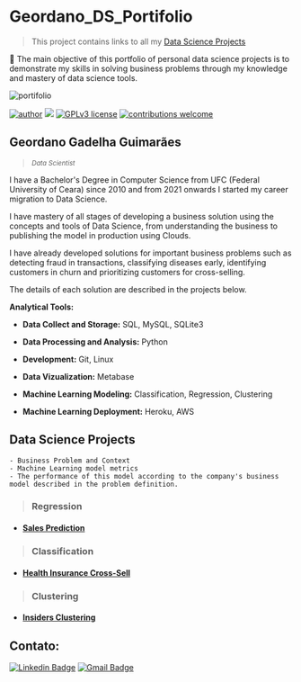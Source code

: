 # Geordano_DS_Portifolio

>This project contains links to all my [Data Science Projects](#data-science-projects)

:dart: The main objective of this portfolio of personal data science projects is to demonstrate my skills in solving business problems through my knowledge and mastery of data science tools.

![portifolio](https://user-images.githubusercontent.com/51702682/141029122-b4a08136-815c-4aab-ad59-cbbb8ebed82b.png)

[![author](https://img.shields.io/badge/author-geordanogg-red.svg)](https://www.linkedin.com/in/geordanogg/) [![](https://img.shields.io/badge/python-3.8+-blue.svg)](https://www.python.org/downloads/release/python-365/) [![GPLv3 license](https://img.shields.io/badge/License-GPLv3-blue.svg)](http://perso.crans.org/besson/LICENSE.html) [![contributions welcome](https://img.shields.io/badge/contributions-welcome-brightgreen.svg?style=flat)](https://github.com/geordanogg/Geordano_DS_Portifolio/issues)

## Geordano Gadelha Guimarães
> <sub>*Data Scientist*</sub>

I have a Bachelor's Degree in Computer Science from UFC (Federal University of Ceara) since 2010 and from 2021 onwards I started my career migration to Data Science.

I have mastery of all stages of developing a business solution using the concepts and tools of Data Science, from understanding the business to publishing the model in production using Clouds.

I have already developed solutions for important business problems such as detecting fraud in transactions, classifying diseases early, identifying customers in churn and prioritizing customers for cross-selling.

The details of each solution are described in the projects below.


**Analytical Tools:**

- **Data Collect and Storage:** SQL, MySQL, SQLite3

- **Data Processing and Analysis:** Python

- **Development:** Git, Linux

- **Data Vizualization:** Metabase

- **Machine Learning Modeling:** Classification, Regression, Clustering

- **Machine Learning Deployment:** Heroku, AWS 


## Data Science Projects

```
- Business Problem and Context
- Machine Learning model metrics
- The performance of this model according to the company's business model described in the problem definition.
```

> ### **Regression**

* #### [Sales Prediction]( https://gitlab.com/geordanogg/rossmann_sales_predictions )


> ### **Classification**

* #### [Health Insurance Cross-Sell]( https://gitlab.com/geordanogg/ ) 


> ### **Clustering**

* #### [Insiders Clustering]( https://github.com/geordanogg/Insiders_Clustering ) 


## **Contato:** 
[![Linkedin Badge](https://img.shields.io/badge/-LinkedIn-blue?style=flat&logo=LinkedIn&logoColor=white)](https://www.linkedin.com/in/geordanogg)  [![Gmail Badge](https://img.shields.io/badge/-Gmail-c14438?style=flat-square&logo=Gmail&logoColor=white&link=mailto:geordanogg@gmail.com)](mailto:geordanogg@gmail.com)
